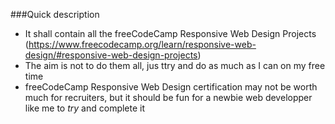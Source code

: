 ###Quick description

* It shall contain all the freeCodeCamp Responsive Web Design Projects (https://www.freecodecamp.org/learn/responsive-web-design/#responsive-web-design-projects)
* The aim is not to do them all, jus ttry and do as much as I can on my free time
* freeCodeCamp Responsive Web Design certification may not be worth much for recruiters, but it should be fun for a newbie web developper like me to *try* and complete it
